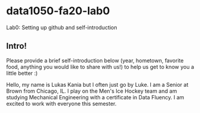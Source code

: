 # data1050-fa20-lab0
Lab0: Setting up github and self-introduction
## Intro!
Please provide a brief self-introduction below (year, hometown, favorite food, anything you would like to share with us!) to help us get to know you a little better :) 

Hello, my name is Lukas Kania but I often just go by Luke. I am a Senior at Brown from Chicago, IL. I play on the Men's Ice Hockey team and am studying Mechanical Engineering 
with a certificate in Data Fluency. I am excited to work with everyone this semester.